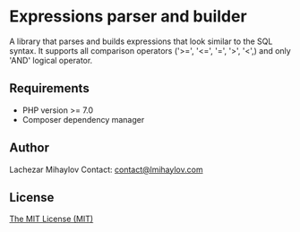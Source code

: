 Expressions parser and builder
======================

A library that parses and builds expressions that look similar to the SQL syntax.
It supports all comparison operators ('>=', '<=', '=', '>', '<',)
and only 'AND' logical operator.

Requirements
----------------------
 - PHP version >= 7.0
 - Composer dependency manager
 
Author
----------------------
Lachezar Mihaylov
Contact: contact@lmihaylov.com

License
----------------------
[The MIT License (MIT)](LICENSE.md)